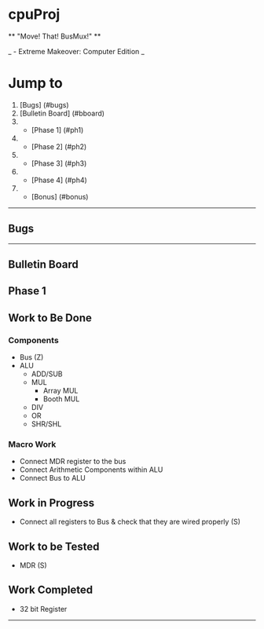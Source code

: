 # cpuProj

** "Move! That! BusMux!" **

_     - Extreme Makeover: Computer Edition _


# Jump to
1. [Bugs] (#bugs)
2. [Bulletin Board] (#bboard)
2. + [Phase 1] (#ph1)
2. + [Phase 2] (#ph2)
2. + [Phase 3] (#ph3)
2. + [Phase 4] (#ph4)
2. + [Bonus] (#bonus)

***
## Bugs

***
## Bulletin Board
## Phase 1
## Work to Be Done
### Components
  * Bus (Z)
  * ALU
    * ADD/SUB
    * MUL
      * Array MUL
      * Booth MUL
    * DIV
    * OR
    * SHR/SHL 
    
### Macro Work
* Connect MDR register to the bus
* Connect Arithmetic Components within ALU
* Connect Bus to ALU  

## Work in Progress
* Connect all registers to Bus & check that they are wired properly (S)

## Work to be Tested
* MDR (S)

## Work Completed
* 32 bit Register

***
